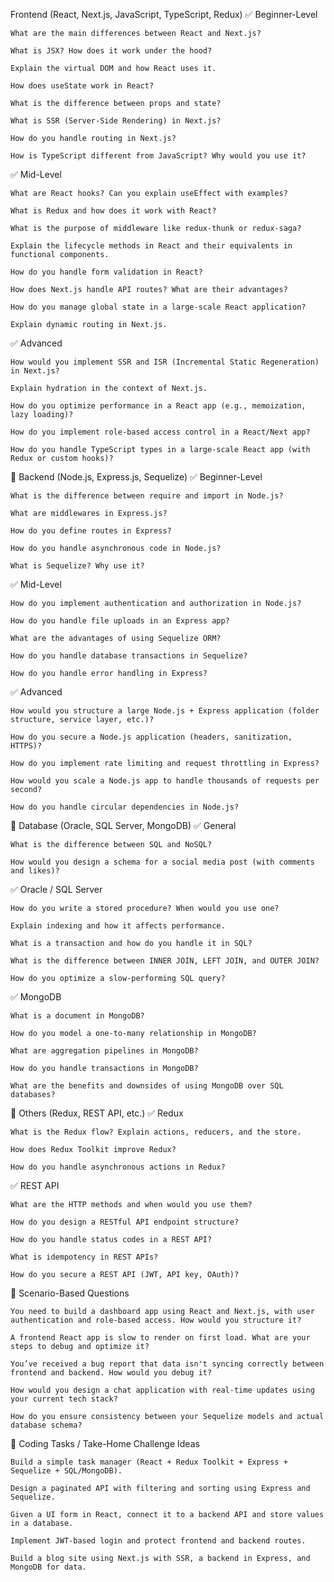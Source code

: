  Frontend (React, Next.js, JavaScript, TypeScript, Redux)
✅ Beginner-Level

    What are the main differences between React and Next.js?

    What is JSX? How does it work under the hood?

    Explain the virtual DOM and how React uses it.

    How does useState work in React?

    What is the difference between props and state?

    What is SSR (Server-Side Rendering) in Next.js?

    How do you handle routing in Next.js?

    How is TypeScript different from JavaScript? Why would you use it?

✅ Mid-Level

    What are React hooks? Can you explain useEffect with examples?

    What is Redux and how does it work with React?

    What is the purpose of middleware like redux-thunk or redux-saga?

    Explain the lifecycle methods in React and their equivalents in functional components.

    How do you handle form validation in React?

    How does Next.js handle API routes? What are their advantages?

    How do you manage global state in a large-scale React application?

    Explain dynamic routing in Next.js.

✅ Advanced

    How would you implement SSR and ISR (Incremental Static Regeneration) in Next.js?

    Explain hydration in the context of Next.js.

    How do you optimize performance in a React app (e.g., memoization, lazy loading)?

    How do you implement role-based access control in a React/Next app?

    How do you handle TypeScript types in a large-scale React app (with Redux or custom hooks)?

🔹 Backend (Node.js, Express.js, Sequelize)
✅ Beginner-Level

    What is the difference between require and import in Node.js?

    What are middlewares in Express.js?

    How do you define routes in Express?

    How do you handle asynchronous code in Node.js?

    What is Sequelize? Why use it?

✅ Mid-Level

    How do you implement authentication and authorization in Node.js?

    How do you handle file uploads in an Express app?

    What are the advantages of using Sequelize ORM?

    How do you handle database transactions in Sequelize?

    How do you handle error handling in Express?

✅ Advanced

    How would you structure a large Node.js + Express application (folder structure, service layer, etc.)?

    How do you secure a Node.js application (headers, sanitization, HTTPS)?

    How do you implement rate limiting and request throttling in Express?

    How would you scale a Node.js app to handle thousands of requests per second?

    How do you handle circular dependencies in Node.js?

🔹 Database (Oracle, SQL Server, MongoDB)
✅ General

    What is the difference between SQL and NoSQL?

    How would you design a schema for a social media post (with comments and likes)?

✅ Oracle / SQL Server

    How do you write a stored procedure? When would you use one?

    Explain indexing and how it affects performance.

    What is a transaction and how do you handle it in SQL?

    What is the difference between INNER JOIN, LEFT JOIN, and OUTER JOIN?

    How do you optimize a slow-performing SQL query?

✅ MongoDB

    What is a document in MongoDB?

    How do you model a one-to-many relationship in MongoDB?

    What are aggregation pipelines in MongoDB?

    How do you handle transactions in MongoDB?

    What are the benefits and downsides of using MongoDB over SQL databases?

🔹 Others (Redux, REST API, etc.)
✅ Redux

    What is the Redux flow? Explain actions, reducers, and the store.

    How does Redux Toolkit improve Redux?

    How do you handle asynchronous actions in Redux?

✅ REST API

    What are the HTTP methods and when would you use them?

    How do you design a RESTful API endpoint structure?

    How do you handle status codes in a REST API?

    What is idempotency in REST APIs?

    How do you secure a REST API (JWT, API key, OAuth)?

🔹 Scenario-Based Questions

    You need to build a dashboard app using React and Next.js, with user authentication and role-based access. How would you structure it?

    A frontend React app is slow to render on first load. What are your steps to debug and optimize it?

    You’ve received a bug report that data isn't syncing correctly between frontend and backend. How would you debug it?

    How would you design a chat application with real-time updates using your current tech stack?

    How do you ensure consistency between your Sequelize models and actual database schema?

🔹 Coding Tasks / Take-Home Challenge Ideas

    Build a simple task manager (React + Redux Toolkit + Express + Sequelize + SQL/MongoDB).

    Design a paginated API with filtering and sorting using Express and Sequelize.

    Given a UI form in React, connect it to a backend API and store values in a database.

    Implement JWT-based login and protect frontend and backend routes.

    Build a blog site using Next.js with SSR, a backend in Express, and MongoDB for data.

